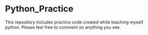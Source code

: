 # Python_Practice

This repository includes practice code created while teaching myself python.  Please feel free to comment on anything you see.
